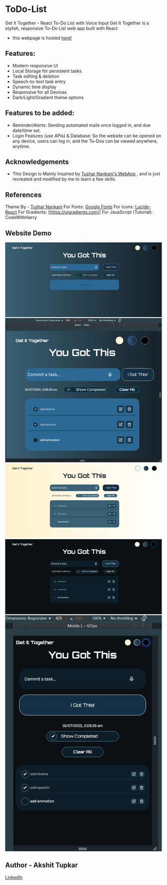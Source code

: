 # ToDo-List

Get It Together - React To-Do List with Voice Input Get It Together is a stylish, responsive To-Do List web app built with React

- this webpage is hosted [here!](https://hangingpawn64.github.io/ToDo-List/)



## Features:

- Modern responsive UI 
- Local Storage for persistent tasks 
- Task editing & deletion 
- Speech-to-text task entry
- Dynamic time display
- Responsive for all Devices
- Dark/Light/Gradient theme options

## Features to be added:
- Reminder/Alerts: Sending automated mails once logged in, and due date/time set.
- Login Features (use APIs) & Database: So the website can be opened on any device, users can log in, and the To-Dos can be viewed anywhere, anytime.


## Acknowledgements

 - This Design is Mainly Inspired by [Tushar Nankani's WebApp](https://github.com/tusharnankani/ToDoList) , and is just recreated and modified by me to learn a few skills.

## References
Theme By - [Tushar Nankani](https://github.com/tusharnankani/ToDoList)
For Fonts: [Google Fonts](https://fonts.google.com/)
For Icons: [Lucide-React](https://lucide.dev/guide/packages/lucide-react)
For Gradients: [https://uigradients.com/]
For JavaScript (Tutorial): CodeWithHarry

## Website Demo
![noTaska](/src/assets/noTasks-Tabview.jpg)
![FinishedTasks](/src/assets/FinishedTasks.jpg)
![LightMode](/src/assets/lightMode.jpg)
![DarkMode](/src/assets/darkMode.jpg)
![mobileView](/src/assets/mobileView.jpg)


## Author - Akshit Tupkar
[LinkedIn](www.linkedin.com/akshittupkar64)
